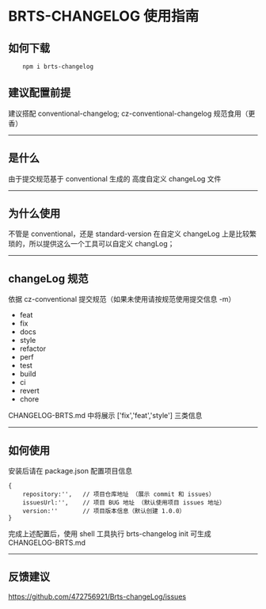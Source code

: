 # BRTS-CHANGELOG 使用指南

## 如何下载

```
    npm i brts-changelog
```

## 建议配置前提

建议搭配 conventional-changelog; cz-conventional-changelog 规范食用（更香）

---

## 是什么

由于提交规范基于 conventional 生成的 高度自定义 changeLog 文件

---

## 为什么使用

不管是 conventional，还是 standard-version 在自定义 changeLog 上是比较繁琐的，所以提供这么一个工具可以自定义 changLog；

---

## changeLog 规范

依据 cz-conventional 提交规范（如果未使用请按规范使用提交信息 -m）

-   feat
-   fix
-   docs
-   style
-   refactor
-   perf
-   test
-   build
-   ci
-   revert
-   chore

CHANGELOG-BRTS.md 中将展示 ['fix','feat','style'] 三类信息

---

## 如何使用

安装后请在 package.json 配置项目信息

```
{
    repository:'',   // 项目仓库地址 （展示 commit 和 issues）
    issuesUrl:'',    // 项目 BUG 地址 （默认使用项目 issues 地址）
    version:''       // 项目版本信息（默认创建 1.0.0）
}
```
完成上述配置后，使用 shell 工具执行 brts-changelog init 可生成 CHANGELOG-BRTS.md

---

## 反馈建议
https://github.com/472756921/Brts-changeLog/issues